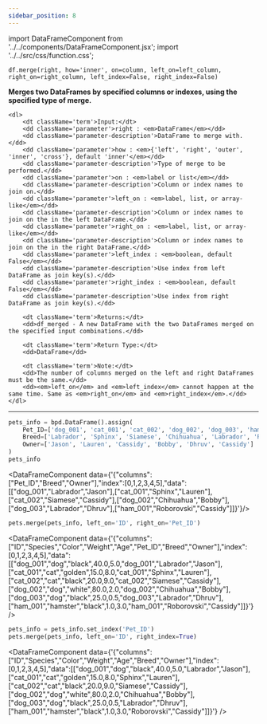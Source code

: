 ```yaml
---
sidebar_position: 8
---
```


import DataFrameComponent from '../../components/DataFrameComponent.jsx';
import '../../src/css/function.css';

<code>df.merge(right, how='inner', on=column, left_on=left_column, right_on=right_column, left_index=False, right_index=False)</code>

<div className='base'>
    <p><strong>Merges two DataFrames by specified columns or indexes, using the specified type of merge.</strong></p>
    
    <dl>
        <dt className='term'>Input:</dt>
        <dd className='parameter'>right : <em>DataFrame</em></dd>
        <dd className='parameter-description'>DataFrame to merge with.</dd>
        <dd className='parameter'>how : <em>{'left', 'right', 'outer', 'inner', 'cross'}, default 'inner'</em></dd>
        <dd className='parameter-description'>Type of merge to be performed.</dd>
        <dd className='parameter'>on : <em>label or list</em></dd>
        <dd className='parameter-description'>Column or index names to join on.</dd>
        <dd className='parameter'>left_on : <em>label, list, or array-like</em></dd>
        <dd className='parameter-description'>Column or index names to join on the in the left DataFrame.</dd>
        <dd className='parameter'>right_on : <em>label, list, or array-like</em></dd>
        <dd className='parameter-description'>Column or index names to join on the in the right DataFrame.</dd>
        <dd className='parameter'>left_index : <em>boolean, default False</em></dd>
        <dd className='parameter-description'>Use index from left DataFrame as join key(s).</dd>
        <dd className='parameter'>right_index : <em>boolean, default False</em></dd>
        <dd className='parameter-description'>Use index from right DataFrame as join key(s).</dd>

        <dt className='term'>Returns:</dt>
        <dd>df_merged - A new DataFrame with the two DataFrames merged on the specified input combinations.</dd>

        <dt className='term'>Return Type:</dt>
        <dd>DataFrame</dd>

        <dt className='term'>Note:</dt>
        <dd>The number of columns merged on the left and right DataFrames must be the same.</dd>
        <dd><em>left_on</em> and <em>left_index</em> cannot happen at the same time. Same as <em>right_on</em> and <em>right_index</em>.</dd>
    </dl>
</div>

---

```python
pets_info = bpd.DataFrame().assign(
    Pet_ID=['dog_001', 'cat_001', 'cat_002', 'dog_002', 'dog_003', 'ham_001'],
    Breed=['Labrador', 'Sphinx', 'Siamese', 'Chihuahua', 'Labrador', 'Roborovski'],
    Owner=['Jason', 'Lauren', 'Cassidy', 'Bobby', 'Dhruv', 'Cassidy']
)
pets_info
```

<DataFrameComponent data={'{"columns":["Pet_ID","Breed","Owner"],"index":[0,1,2,3,4,5],"data":[["dog_001","Labrador","Jason"],["cat_001","Sphinx","Lauren"],["cat_002","Siamese","Cassidy"],["dog_002","Chihuahua","Bobby"],["dog_003","Labrador","Dhruv"],["ham_001","Roborovski","Cassidy"]]}'}/>

```python
pets.merge(pets_info, left_on='ID', right_on='Pet_ID')
```

<DataFrameComponent data={'{"columns":["ID","Species","Color","Weight","Age","Pet_ID","Breed","Owner"],"index":[0,1,2,3,4,5],"data":[["dog_001","dog","black",40.0,5.0,"dog_001","Labrador","Jason"],["cat_001","cat","golden",15.0,8.0,"cat_001","Sphinx","Lauren"],["cat_002","cat","black",20.0,9.0,"cat_002","Siamese","Cassidy"],["dog_002","dog","white",80.0,2.0,"dog_002","Chihuahua","Bobby"],["dog_003","dog","black",25.0,0.5,"dog_003","Labrador","Dhruv"],["ham_001","hamster","black",1.0,3.0,"ham_001","Roborovski","Cassidy"]]}'} />

```python
pets_info = pets_info.set_index('Pet_ID')
pets.merge(pets_info, left_on='ID', right_index=True)
```

<DataFrameComponent data={'{"columns":["ID","Species","Color","Weight","Age","Breed","Owner"],"index":[0,1,2,3,4,5],"data":[["dog_001","dog","black",40.0,5.0,"Labrador","Jason"],["cat_001","cat","golden",15.0,8.0,"Sphinx","Lauren"],["cat_002","cat","black",20.0,9.0,"Siamese","Cassidy"],["dog_002","dog","white",80.0,2.0,"Chihuahua","Bobby"],["dog_003","dog","black",25.0,0.5,"Labrador","Dhruv"],["ham_001","hamster","black",1.0,3.0,"Roborovski","Cassidy"]]}'} />